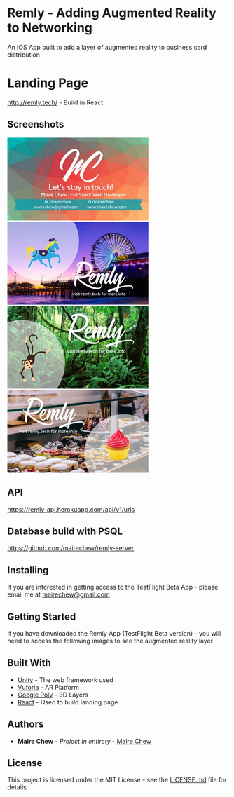 # Remly - Adding Augmented Reality to Networking 

An iOS App built to add a layer of augmented reality to business card distribution

# Landing Page

http://remly.tech/ - Build in React

## Screenshots

![Business Card](https://github.com/mairechew/remly-augmentedreality/blob/master/1.jpg)
![Carnival Demo Card](https://github.com/mairechew/remly-augmentedreality/blob/master/2.jpg)
![Jungle Demo Card](https://github.com/mairechew/remly-augmentedreality/blob/master/3.jpg)
![Bakery Demo Card](https://github.com/mairechew/remly-augmentedreality/blob/master/4.jpg)


## API 

https://remly-api.herokuapp.com/api/v1/urls

## Database build with PSQL

https://github.com/mairechew/remly-server


## Installing

If you are interested in getting access to the TestFlight Beta App - please email me at mairechew@gmail.com

## Getting Started

If you have downloaded the Remly App (TestFlight Beta version) - you will need to access the following images to see the augmented reality layer


## Built With

* [Unity](https://unity3d.com/) - The web framework used
* [Vuforia](https://www.vuforia.com/) - AR Platform
* [Google Poly](https://poly.google.com/) - 3D Layers
* [React](https://reactjs.org/) - Used to build landing page


## Authors

* **Maire Chew** - *Project in entirety* - [Maire Chew](https://github.com/mairechew)

## License

This project is licensed under the MIT License - see the [LICENSE.md](LICENSE.md) file for details




